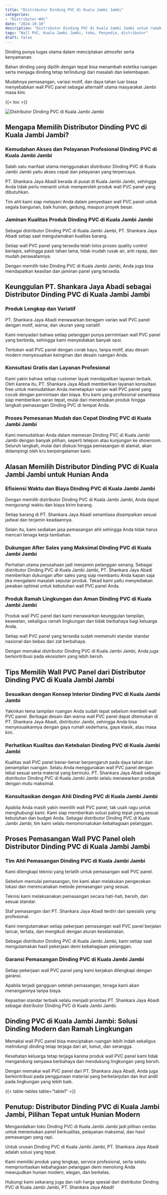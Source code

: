 ```yaml
---
title: "Distributor Dinding PVC di Kuala Jambi Jambi"
categories: 
- "Distributor-WVC"
date: "2024-10-10"
description: "Distributor Dinding PVC di Kuala Jambi Jambi untuk rumah, office, dan toko. Panel terbaik, beragam motif, pilihan warna elegan, dengan jasa penempatan oleh teknisi profesional dan kepastian resmi!|Layanan penyediaan Dinding PVC di Kuala Jambi Jambi untuk keperluan hunian, perkantoran, atau toko, dengan material unggulan dan instalasi oleh tim ahli dan garansi resmi.|Pilihan Dinding PVC di Kuala Jambi Jambi yang andal untuk tempat tinggal, office, serta gerai, bersama panel berkualitas dan instalasi dikerjakan oleh tenaga ahli ahli serta jaminan resmi.|Penyediaan Dinding PVC di Kuala Jambi Jambi untuk rumah, kantor, dan gerai, beserta material unggulan dan pemasangan oleh tenaga ahli ahli, dilengkapi beserta kepastian resmi.}"
tags: "Wall PVC, Kuala Jambi Jambi, toko, Penyedia, distributor"
draft: false
---
```


Dinding punya tugas utama dalam menciptakan atmosfer serta kenyamanan.

Bahan dinding yang dipilih dengan tepat bisa menambah estetika ruangan serta menjaga dinding tetap terlindungi dari masalah dan kelembapan.

Mudahnya pemasangan, variasi motif, dan daya tahan luar biasa menyebabkan wall PVC panel sebagai alternatif utama masyarakat Jambi masa kini.

{{< toc >}}

![Distributor Dinding PVC di Kuala Jambi Jambi](/images/Distributor-WVC/Distributor-Dinding-PVC-di-Kuala-Jambi-Jambi.png)


## Mengapa Memilih Distributor Dinding PVC di Kuala Jambi Jambi?

### Kemudahan Akses dan Pelayanan Profesional Dinding PVC di Kuala Jambi Jambi

Salah satu manfaat utama menggunakan distributor Dinding PVC di Kuala Jambi Jambi yaitu akses cepat dan pelayanan yang terpercaya.

PT. Shankara Jaya Abadi berada di pusat di Kuala Jambi Jambi, sehingga Anda tidak perlu menanti untuk memperoleh produk wall PVC panel yang dibutuhkan.

Tim ahli kami siap melayani Anda dalam penyediaan wall PVC panel untuk segala bangunan, baik hunian, gedung, maupun proyek besar.

### Jaminan Kualitas Produk Dinding PVC di Kuala Jambi Jambi

Sebagai distributor Dinding PVC di Kuala Jambi Jambi, PT. Shankara Jaya Abadi setiap saat mengutamakan kualitas barang.

Setiap wall PVC panel yang tersedia telah lolos proses quality control berlapis, sehingga pasti tahan lama, tidak mudah rusak air, anti rayap, dan mudah perawatannya.

Dengan memilih toko Dinding PVC di Kuala Jambi Jambi, Anda juga bisa mendapatkan keaslian dan jaminan panel yang tersedia.

## Keunggulan PT. Shankara Jaya Abadi sebagai Distributor Dinding PVC di Kuala Jambi Jambi

### Produk Lengkap dan Variatif

PT. Shankara Jaya Abadi menawarkan beragam varian wall PVC panel dengan motif, warna, dan ukuran yang variatif.

Kami menyadari bahwa setiap pelanggan punya permintaan wall PVC panel yang berbeda, sehingga kami menyediakan banyak opsi.

Tentukan wall PVC panel dengan corak kayu, tanpa motif, atau desain modern menyesuaikan keinginan dan desain ruangan Anda.

### Konsultasi Gratis dan Layanan Profesional

Kami yakin bahwa setiap customer layak mendapatkan layanan terbaik. Oleh karena itu, PT. Shankara Jaya Abadi memberikan layanan konsultasi free untuk memudahkan Anda menetapkan varian wall PVC panel yang cocok dengan permintaan dan biaya. Kru kami yang profesional senantiasa siap memberikan saran tepat, mulai dari menentukan produk hingga langkah pemasangan Dinding PVC di tempat Anda.

### Proses Pemesanan Mudah dan Cepat Dinding PVC di Kuala Jambi Jambi

Kami memudahkan Anda dalam memesan Dinding PVC di Kuala Jambi Jambi dengan banyak pilihan, seperti telepon atau kunjungan ke showroom. Seluruh langkah, mulai dari diskusi hingga pemasangan di alamat, akan didampingi oleh kru berpengalaman kami.

## Alasan Memilih Distributor Dinding PVC di Kuala Jambi Jambi untuk Hunian Anda

### Efisiensi Waktu dan Biaya Dinding PVC di Kuala Jambi Jambi

Dengan memilih distributor Dinding PVC di Kuala Jambi Jambi, Anda dapat mengurangi waktu dan biaya kirim barang.

Setiap barang di PT. Shankara Jaya Abadi senantiasa disampaikan sesuai jadwal dan terjamin keadaannya.

Selain itu, kami sediakan jasa pemasangan ahli sehingga Anda tidak harus mencari tenaga kerja tambahan.

### Dukungan After Sales yang Maksimal Dinding PVC di Kuala Jambi Jambi

Perhatian utama perusahaan jadi menjamin pelanggan senang. Sebagai distributor Dinding PVC di Kuala Jambi Jambi, PT. Shankara Jaya Abadi memberikan dukungan after sales yang siap membantu Anda kapan saja jika mengalami masalah seputar produk. Tekad kami yaitu menyediakan jawaban optimal untuk kebutuhan wall PVC panel Anda.

### Produk Ramah Lingkungan dan Aman Dinding PVC di Kuala Jambi Jambi

Produk wall PVC panel dari kami menawarkan keunggulan tampilan, keawetan, sekaligus ramah lingkungan dan tidak berbahaya bagi keluarga Anda.

Setiap wall PVC panel yang tersedia sudah memenuhi standar standar nasional dan bebas dari zat berbahaya.

Dengan memakai distributor Dinding PVC di Kuala Jambi Jambi, Anda juga berkontribusi pada ekosistem yang lebih bersih.

## Tips Memilih Wall PVC Panel dari Distributor Dinding PVC di Kuala Jambi Jambi

### Sesuaikan dengan Konsep Interior Dinding PVC di Kuala Jambi Jambi

Yakinkan tema tampilan ruangan Anda sudah tepat sebelum membeli wall PVC panel. Berbagai desain dan warna wall PVC panel dapat ditemukan di PT. Shankara Jaya Abadi, distributor Jambi, sehingga Anda bisa menyesuaikannya dengan gaya rumah sederhana, gaya klasik, atau masa kini.

### Perhatikan Kualitas dan Ketebalan Dinding PVC di Kuala Jambi Jambi

Kualitas wall PVC panel benar-benar berpengaruh pada daya tahan dan penampilan ruangan. Selalu Anda menggunakan wall PVC panel dengan tebal sesuai serta material yang bermutu. PT. Shankara Jaya Abadi sebagai distributor Dinding PVC di Kuala Jambi Jambi selalu menawarkan produk dengan mutu maksimal.

### Konsultasikan dengan Ahli Dinding PVC di Kuala Jambi Jambi

Apabila Anda masih yakin memilih wall PVC panel, tak usah ragu untuk menghubungi kami. Kami siap memberikan solusi paling tepat yang sesuai kebutuhan dan budget Anda. Sebagai distributor Dinding PVC di Kuala Jambi Jambi, tim kami selalu menomorsatukan kebahagiaan pelanggan.

## Proses Pemasangan Wall PVC Panel oleh Distributor Dinding PVC di Kuala Jambi Jambi

### Tim Ahli Pemasangan Dinding PVC di Kuala Jambi Jambi

Kami dilengkapi teknisi yang terlatih untuk pemasangan wall PVC panel.

Sebelum memulai pemasangan, tim kami akan melakukan pengecekan lokasi dan merencanakan metode pemasangan yang sesuai.

Teknisi kami melaksanakan pemasangan secara hati-hati, bersih, dan sesuai standar.

Staf pemasangan dari PT. Shankara Jaya Abadi terdiri dari spesialis yang profesional.

Kami mengutamakan setiap pekerjaan pemasangan wall PVC panel berjalan lancar, tertata, dan mengikuti dengan aturan keselamatan.

Sebagai distributor Dinding PVC di Kuala Jambi Jambi, kami setiap saat mengutamakan hasil pekerjaan demi kebahagiaan pelanggan.

### Garansi Pemasangan Dinding PVC di Kuala Jambi Jambi

Setiap pekerjaan wall PVC panel yang kami kerjakan dilengkapi dengan garansi.

Apabila terjadi gangguan setelah pemasangan, tenaga kami akan menanganinya tanpa biaya.

Kepastian standar terbaik selalu menjadi prioritas PT. Shankara Jaya Abadi sebagai distributor Dinding PVC di Kuala Jambi Jambi.

## Dinding PVC di Kuala Jambi Jambi: Solusi Dinding Modern dan Ramah Lingkungan

Memakai wall PVC panel bisa menciptakan ruangan lebih indah sekaligus melindungi dinding tetap terjaga dari air, lumut, dan serangga.

Kesehatan keluarga tetap terjaga karena produk wall PVC panel kami tidak mengandung senyawa berbahaya dan mendukung lingkungan yang bersih.

Dengan memakai wall PVC panel dari PT. Shankara Jaya Abadi, Anda juga berkontribusi pada penggunaan material yang berkelanjutan dan ikut andil pada lingkungan yang lebih baik.

{{< table-tables table="table1" >}}

## Penutup: Distributor Dinding PVC di Kuala Jambi Jambi, Pilihan Tepat untuk Hunian Modern

Mengandalkan toko Dinding PVC di Kuala Jambi Jambi jadi pilihan cerdas untuk menemukan panel berkualitas, pelayanan maksimal, dan hasil pemasangan yang rapi.

Untuk urusan Dinding PVC di Kuala Jambi Jambi, PT. Shankara Jaya Abadi adalah solusi yang tepat.

Kami memiliki produk yang lengkap, service profesional, serta selalu memprioritaskan kebahagiaan pelanggan demi menolong Anda mewujudkan hunian modern, elegan, dan berkelas.

Hubungi kami sekarang juga dan raih harga spesial dari distributor Dinding PVC di Kuala Jambi Jambi, PT. Shankara Jaya Abadi!